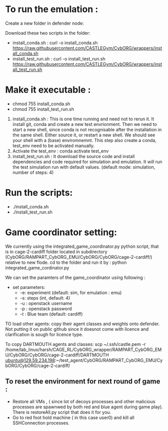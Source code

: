 # To run the emulation : 

Create a new folder in defender node: 

 Download these two scripts in the folder: 
  - install_conda.sh : curl -o install_conda.sh https://raw.githubusercontent.com/CASTLEGym/CybORG/wrappers/install_conda.sh
  - install_test_run.sh : curl -o install_test_run.sh https://raw.githubusercontent.com/CASTLEGym/CybORG/wrappers/install_test_run.sh
 

# Make it executable : 
 - chmod 755 install_conda.sh
 - chmod 755 install_test_run.sh
  
  
  
 1. install_conda.sh  : This is one time running and need not to rerun it. It install git, conda and create a new test envrionment.  Then we need to start a new shell, since conda is not recognisable after the installation in the same shell. Either source it, or restart a new shell. We should see your shell with a (base) enviromnemnt. This step also create a conda, test_env need to be activated manually.  
 2. Activate the test_env : conda activate test_env 
 3. install_test_run.sh :  It download the source code and install dependencies and code required for simulation and emulation. It will run the test simulation run with default values. (default mode: simulation, number of steps: 4) 
 

 
# Run the scripts: 
 - ./install_conda.sh
 - ./install_test_run.sh


 
# Game coordinator setting: 
We currently using the integrated_game_coordinator.py python script, that is in cage-2-cardiff folder located in subdirectory (CybORG/RAMPART_CybORG_EMU/CybORG/CybORG/cage-2-cardiff/) relative to new flode. cd to the folder and run it by : python integrated_game_cordinator.py 
 
 We can set the paramters of the game_coordinator using following :
 - set parameters:
   - -e: experiment (default: sim, for emulation : emu) 
   - -s: steps (int, default: 4)
   - -u : openstack username 
   - -p : openstack password
   - -t : Blue team   (default: cardiff)
 
 
 TO load other agents: copy their agent classes and weights onto defender. Not putting it on public github since it doesnot come with licence and clarification is sough for licence type. 
 
 To copy DARTMOUTH agents and classes: 
 scp ~/.ssh/castle.pem -r /home/lab_linux/harsh/CAGE_RL/CybORG_wrapper/RAMPART_CybORG_EMU/CybORG/CybORG/cage-2-cardiff/DARTMOUTH ubuntu@129.59.234.198:~/test_agent/CybORG/RAMPART_CybORG_EMU/CybORG/CybORG/cage-2-cardiff/
 
 
 
## To reset the environment for next round of game :
  - Restore all VMs , ( since lot of decoys processes and other malicious processes are spawnwed by both red and blue agent during game play). There is restoreAll.py script that does it for you.  
  - Go to red foot hold machine ( in this case user0) and kill all SSHConnection processes. 
